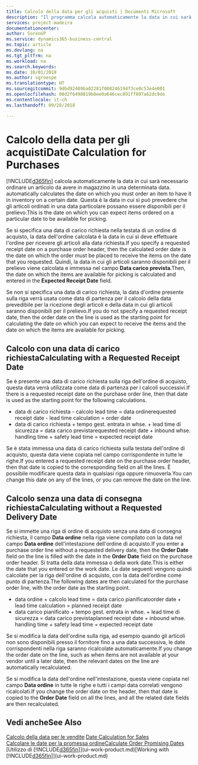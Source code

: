```yaml
---
title: Calcolo della data per gli acquisti | Documenti Microsoft
description: "Il programma calcola automaticamente la data in cui sarà necessario ordinare un articolo da avere in magazzino in una determinata data. Questa è la data in cui si può prevedere che gli articoli ordinati in una data particolare possano essere disponibili per il prelievo."
services: project-madeira
documentationcenter: 
author: SorenGP
ms.service: dynamics365-business-central
ms.topic: article
ms.devlang: na
ms.tgt_pltfrm: na
ms.workload: na
ms.search.keywords: 
ms.date: 10/01/2018
ms.author: sgroespe
ms.translationtype: HT
ms.sourcegitcommit: 9dbd92409ba02281f008246194f3ce0c53e4e001
ms.openlocfilehash: 08d2f6498019b8ee0a646cec891ff897a62dc9de
ms.contentlocale: it-ch
ms.lasthandoff: 09/28/2018

---
```

# <a name="date-calculation-for-purchases"></a><span data-ttu-id="6f5f1-104">Calcolo della data per gli acquisti</span><span class="sxs-lookup"><span data-stu-id="6f5f1-104">Date Calculation for Purchases</span></span>
[!INCLUDE[d365fin](includes/d365fin_md.md)] <span data-ttu-id="6f5f1-105">calcola automaticamente la data in cui sarà necessario ordinare un articolo da avere in magazzino in una determinata data.</span><span class="sxs-lookup"><span data-stu-id="6f5f1-105"> automatically calculates the date on which you must order an item to have it in inventory on a certain date.</span></span> <span data-ttu-id="6f5f1-106">Questa è la data in cui si può prevedere che gli articoli ordinati in una data particolare possano essere disponibili per il prelievo.</span><span class="sxs-lookup"><span data-stu-id="6f5f1-106">This is the date on which you can expect items ordered on a particular date to be available for picking.</span></span>  

<span data-ttu-id="6f5f1-107">Se si specifica una data di carico richiesta nella testata di un ordine di acquisto, la data dell'ordine calcolata è la data in cui si deve effettuare l'ordine per ricevere gli articoli alla data richiesta.</span><span class="sxs-lookup"><span data-stu-id="6f5f1-107">If you specify a requested receipt date on a purchase order header, then the calculated order date is the date on which the order must be placed to receive the items on the date that you requested.</span></span> <span data-ttu-id="6f5f1-108">Quindi, la data in cui gli articoli saranno disponibili per il prelievo viene calcolata e immessa nel campo **Data carico prevista**.</span><span class="sxs-lookup"><span data-stu-id="6f5f1-108">Then, the date on which the items are available for picking is calculated and entered in the **Expected Receipt Date** field.</span></span>  

<span data-ttu-id="6f5f1-109">Se non si specifica una data di carico richiesta, la data d'ordine presente sulla riga verrà usata come data di partenza per il calcolo della data prevedibile per la ricezione degli articoli e della data in cui gli articoli saranno disponibili per il prelievo.</span><span class="sxs-lookup"><span data-stu-id="6f5f1-109">If you do not specify a requested receipt date, then the order date on the line is used as the starting point for calculating the date on which you can expect to receive the items and the date on which the items are available for picking.</span></span>  

## <a name="calculating-with-a-requested-receipt-date"></a><span data-ttu-id="6f5f1-110">Calcolo con una data di carico richiesta</span><span class="sxs-lookup"><span data-stu-id="6f5f1-110">Calculating with a Requested Receipt Date</span></span>  
<span data-ttu-id="6f5f1-111">Se è presente una data di carico richiesta sulla riga dell'ordine di acquisto, questa data verrà utilizzata come data di partenza per i calcoli successivi.</span><span class="sxs-lookup"><span data-stu-id="6f5f1-111">If there is a requested receipt date on the purchase order line, then that date is used as the starting point for the following calculations.</span></span>  

- <span data-ttu-id="6f5f1-112">data di carico richiesta - calcolo lead time = data ordine</span><span class="sxs-lookup"><span data-stu-id="6f5f1-112">requested receipt date - lead time calculation = order date</span></span>  
- <span data-ttu-id="6f5f1-113">data di carico richiesta + tempo gest. entrata in whse. + lead time di sicurezza = data carico prevista</span><span class="sxs-lookup"><span data-stu-id="6f5f1-113">requested receipt date + inbound whse. handling time + safety lead time = expected receipt date</span></span>  

<span data-ttu-id="6f5f1-114">Se è stata immessa una data di carico richiesta sulla testata dell'ordine di acquisto, questa data viene copiata nel campo corrispondente in tutte le righe.</span><span class="sxs-lookup"><span data-stu-id="6f5f1-114">If you entered a requested receipt date on the purchase order header, then that date is copied to the corresponding field on all the lines.</span></span> <span data-ttu-id="6f5f1-115">È possibile modificare questa data in qualsiasi riga oppure rimuoverla.</span><span class="sxs-lookup"><span data-stu-id="6f5f1-115">You can change this date on any of the lines, or you can remove the date on the line.</span></span>  

## <a name="calculating-without-a-requested-delivery-date"></a><span data-ttu-id="6f5f1-116">Calcolo senza una data di consegna richiesta</span><span class="sxs-lookup"><span data-stu-id="6f5f1-116">Calculating without a Requested Delivery Date</span></span>  
<span data-ttu-id="6f5f1-117">Se si immette una riga di ordine di acquisto senza una data di consegna richiesta, il campo **Data ordine** nella riga viene compilato con la data nel campo **Data ordine** dell'intestazione dell'ordine di acquisto.</span><span class="sxs-lookup"><span data-stu-id="6f5f1-117">If you enter a purchase order line without a requested delivery date, then the **Order Date** field on the line is filled with the date in the **Order Date** field on the purchase order header.</span></span> <span data-ttu-id="6f5f1-118">Si tratta della data immessa o della work date.</span><span class="sxs-lookup"><span data-stu-id="6f5f1-118">This is either the date that you entered or the work date.</span></span> <span data-ttu-id="6f5f1-119">Le date seguenti vengono quindi calcolate per la riga dell'ordine di acquisto, con la data dell'ordine come punto di partenza.</span><span class="sxs-lookup"><span data-stu-id="6f5f1-119">The following dates are then calculated for the purchase order line, with the order date as the starting point.</span></span>  

- <span data-ttu-id="6f5f1-120">data ordine + calcolo lead time = data carico pianificato</span><span class="sxs-lookup"><span data-stu-id="6f5f1-120">order date + lead time calculation = planned receipt date</span></span>  
- <span data-ttu-id="6f5f1-121">data carico pianificato + tempo gest. entrata in whse. + lead time di sicurezza = data carico prevista</span><span class="sxs-lookup"><span data-stu-id="6f5f1-121">planned receipt date + inbound whse. handling time + safety lead time = expected receipt date</span></span>  

<span data-ttu-id="6f5f1-122">Se si modifica la data dell'ordine sulla riga, ad esempio quando gli articoli non sono disponibili presso il fornitore fino a una data successiva, le date corrispondenti nella riga saranno ricalcolate automaticamente.</span><span class="sxs-lookup"><span data-stu-id="6f5f1-122">If you change the order date on the line, such as when items are not available at your vendor until a later date, then the relevant dates on the line are automatically recalculated.</span></span>  

<span data-ttu-id="6f5f1-123">Se si modifica la data dell'ordine nell'intestazione, questa viene copiata nel campo **Data ordine** in tutte le righe e tutti i campi data correlati vengono ricalcolati.</span><span class="sxs-lookup"><span data-stu-id="6f5f1-123">If you change the order date on the header, then that date is copied to the **Order Date** field on all the lines, and all the related date fields are then recalculated.</span></span>  

## <a name="see-also"></a><span data-ttu-id="6f5f1-124">Vedi anche</span><span class="sxs-lookup"><span data-stu-id="6f5f1-124">See Also</span></span>  
 <span data-ttu-id="6f5f1-125">[Calcolo della data per le vendite](sales-date-calculation-for-sales.md) </span><span class="sxs-lookup"><span data-stu-id="6f5f1-125">[Date Calculation for Sales](sales-date-calculation-for-sales.md) </span></span>  
 [<span data-ttu-id="6f5f1-126">Calcolare le date per la promessa ordine</span><span class="sxs-lookup"><span data-stu-id="6f5f1-126">Calculate Order Promising Dates</span></span>](sales-how-to-calculate-order-promising-dates.md)  
 <span data-ttu-id="6f5f1-127">[Utilizzo di [!INCLUDE[d365fin](includes/d365fin_md.md)]](ui-work-product.md)</span><span class="sxs-lookup"><span data-stu-id="6f5f1-127">[Working with [!INCLUDE[d365fin](includes/d365fin_md.md)]](ui-work-product.md)</span></span>

